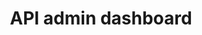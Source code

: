 ---
title: API admin dashboard
category: web
description: Suite à la réalisation de Nutriwi, de nouvelles problèmatiques me sont apparues concernant la gestion des données de mon application. Ne trouvant aucune solution Open-Source et répondant entièrement à mes besoins j'ai décidé de me lancer dans la mise en place d'une application de gestion des données au travers d'une API répondant aux méthodes CRUD classiques. Aujourd'hui cette application est disponible librement sur Github et permet à n'importe qui de contribuer à son développement. Ce projet m'a par ailleurs permis de me replonger dans ReactJS en utilisant le Javascript typé, Typescript. 
technologies: ['typescript', 'reactjs']
picture: /content/projects/api-admin-dashboard.png
link: https://github.com/syskin/admin-api-dashboard
linkText: 'Disponible sur GitHub'
icon: /content/projects/github-icon.png
index: 2
---